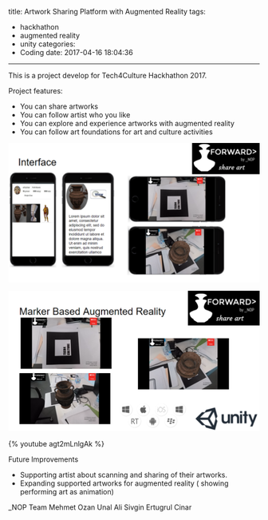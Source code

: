 title: Artwork Sharing Platform with Augmented Reality
tags:
  - hackhathon
  - augmented reality
  - unity
categories:
  -  Coding
date: 2017-04-16 18:04:36
---

This is a project develop for Tech4Culture Hackhathon 2017.  

Project features:
- You can share artworks
- You can follow artist who you like
- You can explore and experience artworks with augmented reality
- You can follow art foundations for art and culture activities

![image](/images/1521977188211.png)

![image](/images/1521977228493.png)

{% youtube agt2mLnlgAk %}


Future Improvements
- Supporting artist about scanning and sharing of their artworks.
- Expanding supported artworks for augmented reality ( showing performing art as animation)


_NOP Team
Mehmet Ozan Unal
Ali Sivgin
Ertugrul Cinar
